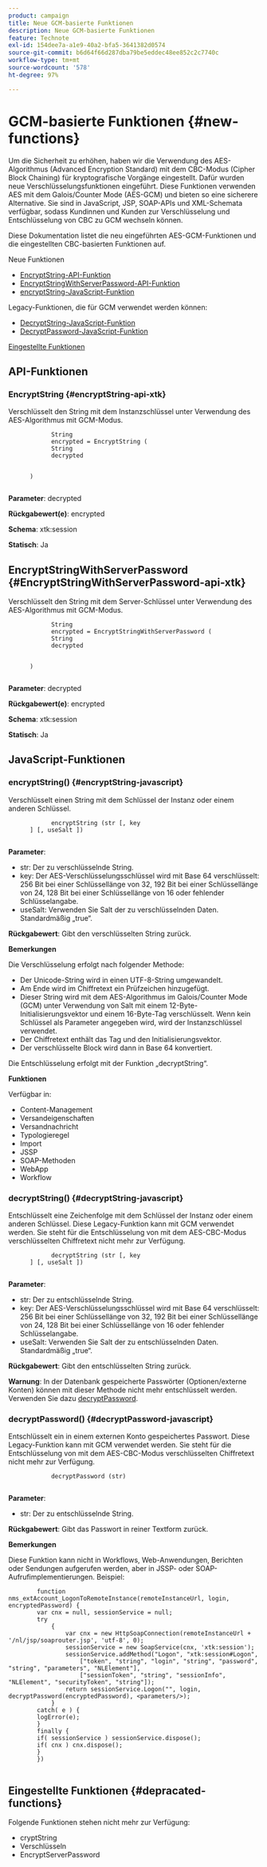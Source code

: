 ```yaml
---
product: campaign
title: Neue GCM-basierte Funktionen
description: Neue GCM-basierte Funktionen
feature: Technote
exl-id: 154dee7a-a1e9-40a2-bfa5-3641382d0574
source-git-commit: b6d64f66d287dba79be5eddec48ee852c2c7740c
workflow-type: tm+mt
source-wordcount: '578'
ht-degree: 97%

---
```


# GCM-basierte Funktionen {#new-functions}

Um die Sicherheit zu erhöhen, haben wir die Verwendung des AES-Algorithmus (Advanced Encryption Standard) mit dem CBC-Modus (Cipher Block Chaining) für kryptografische Vorgänge eingestellt. Dafür wurden neue Verschlüsselungsfunktionen eingeführt. Diese Funktionen verwenden AES mit dem Galois/Counter Mode (AES-GCM) und bieten so eine sicherere Alternative. Sie sind in JavaScript, JSP, SOAP-APIs und XML-Schemata verfügbar, sodass Kundinnen und Kunden zur Verschlüsselung und Entschlüsselung von CBC zu GCM wechseln können.

Diese Dokumentation listet die neu eingeführten AES-GCM-Funktionen und die eingestellten CBC-basierten Funktionen auf.

Neue Funktionen

* [EncryptString-API-Funktion](#encryptString-api-xtk)
* [EncryptStringWithServerPassword-API-Funktion](#EncryptStringWithServerPassword-api-xtk)
* [encryptString-JavaScript-Funktion](#encryptString-javascript)

Legacy-Funktionen, die für GCM verwendet werden können:

* [DecryptString-JavaScript-Funktion ](#decryptString-javascript)
* [DecryptPassword-JavaScript-Funktion](#decryptPassword-javascript)

[Eingestellte Funktionen](#depracated-functions)

## API-Funktionen

### EncryptString {#encryptString-api-xtk}

Verschlüsselt den String mit dem Instanzschlüssel unter Verwendung des AES-Algorithmus mit GCM-Modus.

```
            String 
            encrypted = EncryptString (
            String       
            decrypted
            

      )
         
```

**Parameter**: decrypted

**Rückgabewert(e)**: encrypted

**Schema**: xtk:session

**Statisch**: Ja

## EncryptStringWithServerPassword {#EncryptStringWithServerPassword-api-xtk}

Verschlüsselt den String mit dem Server-Schlüssel unter Verwendung des AES-Algorithmus mit GCM-Modus.


```
            String 
            encrypted = EncryptStringWithServerPassword (
            String       
            decrypted
            

      )
         
```

**Parameter**: decrypted

**Rückgabewert(e)**: encrypted

**Schema**: xtk:session

**Statisch**: Ja

## JavaScript-Funktionen

### encryptString() {#encryptString-javascript}

Verschlüsselt einen String mit dem Schlüssel der Instanz oder einem anderen Schlüssel.

```
            encryptString (str [, key
      ] [, useSalt ])
         
```

**Parameter**:

* str: Der zu verschlüsselnde String.
* key: Der AES-Verschlüsselungsschlüssel wird mit Base 64 verschlüsselt: 256 Bit bei einer Schlüssellänge von 32, 192 Bit bei einer Schlüssellänge von 24, 128 Bit bei einer Schlüssellänge von 16 oder fehlender Schlüsselangabe.
* useSalt: Verwenden Sie Salt der zu verschlüsselnden Daten. Standardmäßig „true“.

**Rückgabewert**: Gibt den verschlüsselten String zurück.

**Bemerkungen**

Die Verschlüsselung erfolgt nach folgender Methode:

* Der Unicode-String wird in einen UTF-8-String umgewandelt.
* Am Ende wird im Chiffretext ein Prüfzeichen hinzugefügt.
* Dieser String wird mit dem AES-Algorithmus im Galois/Counter Mode (GCM) unter Verwendung von Salt mit einem 12-Byte-Initialisierungsvektor und einem 16-Byte-Tag verschlüsselt. Wenn kein Schlüssel als Parameter angegeben wird, wird der Instanzschlüssel verwendet.
* Der Chiffretext enthält das Tag und den Initialisierungsvektor.
* Der verschlüsselte Block wird dann in Base 64 konvertiert.

Die Entschlüsselung erfolgt mit der Funktion „decryptString“.

**Funktionen**

Verfügbar in:

* Content-Management
* Versandeigenschaften
* Versandnachricht
* Typologieregel
* Import
* JSSP
* SOAP-Methoden
* WebApp
* Workflow

### decryptString() {#decryptString-javascript}

Entschlüsselt eine Zeichenfolge mit dem Schlüssel der Instanz oder einem anderen Schlüssel. Diese Legacy-Funktion kann mit GCM verwendet werden. Sie steht für die Entschlüsselung von mit dem AES-CBC-Modus verschlüsselten Chiffretext nicht mehr zur Verfügung.

```
            decryptString (str [, key
      ] [, useSalt ])
         
```

**Parameter**:

* str: Der zu entschlüsselnde String.
* key: Der AES-Verschlüsselungsschlüssel wird mit Base 64 verschlüsselt: 256 Bit bei einer Schlüssellänge von 32, 192 Bit bei einer Schlüssellänge von 24, 128 Bit bei einer Schlüssellänge von 16 oder fehlender Schlüsselangabe.
* useSalt: Verwenden Sie Salt der zu entschlüsselnden Daten. Standardmäßig „true“.

**Rückgabewert**: Gibt den entschlüsselten String zurück.

**Warnung**: In der Datenbank gespeicherte Passwörter (Optionen/externe Konten) können mit dieser Methode nicht mehr entschlüsselt werden. Verwenden Sie dazu [decryptPassword](#decryptPassword-javascript).

### decryptPassword() {#decryptPassword-javascript}

Entschlüsselt ein in einem externen Konto gespeichertes Passwort. Diese Legacy-Funktion kann mit GCM verwendet werden. Sie steht für die Entschlüsselung von mit dem AES-CBC-Modus verschlüsselten Chiffretext nicht mehr zur Verfügung.

```
            decryptPassword (str)
         
```

**Parameter**:

* str: Der zu entschlüsselnde String.

**Rückgabewert**: Gibt das Passwort in reiner Textform zurück.

**Bemerkungen**

Diese Funktion kann nicht in Workflows, Web-Anwendungen, Berichten oder Sendungen aufgerufen werden, aber in JSSP- oder SOAP-Aufrufimplementierungen. Beispiel:

```
        function nms_extAccount_LogonToRemoteInstance(remoteInstanceUrl, login, encryptedPassword) {
        var cnx = null, sessionService = null;
        try
            {
                var cnx = new HttpSoapConnection(remoteInstanceUrl + '/nl/jsp/soaprouter.jsp', 'utf-8', 0);
                sessionService = new SoapService(cnx, 'xtk:session');
                sessionService.addMethod("Logon", "xtk:session#Logon",
                    ["token", "string", "login", "string", "password", "string", "parameters", "NLElement"],
                    ["sessionToken", "string", "sessionInfo", "NLElement", "securityToken", "string"]);
                return sessionService.Logon("", login, decryptPassword(encryptedPassword), <parameters/>);
            }
        catch( e ) {
        logError(e);
        }
        finally {
        if( sessionService ) sessionService.dispose();
        if( cnx ) cnx.dispose();
        }
        })
      
```

## Eingestellte Funktionen {#depracated-functions}

Folgende Funktionen stehen nicht mehr zur Verfügung:

* cryptString
* Verschlüsseln
* EncryptServerPassword
